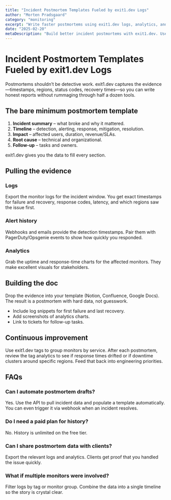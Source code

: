 ```yaml
---
title: "Incident Postmortem Templates Fueled by exit1.dev Logs"
author: "Morten Pradsgaard"
category: "monitoring"
excerpt: "Write faster postmortems using exit1.dev logs, analytics, and alert history. Free tooling, honest timelines."
date: "2025-02-20"
metaDescription: "Build better incident postmortems with exit1.dev. Use free monitoring logs, alert history, and analytics to document downtime and remediation."
---
```


# Incident Postmortem Templates Fueled by exit1.dev Logs

Postmortems shouldn’t be detective work. exit1.dev captures the evidence—timestamps, regions, status codes, recovery times—so you can write honest reports without rummaging through half a dozen tools.

## The bare minimum postmortem template

1. **Incident summary** – what broke and why it mattered.
2. **Timeline** – detection, alerting, response, mitigation, resolution.
3. **Impact** – affected users, duration, revenue/SLAs.
4. **Root cause** – technical and organizational.
5. **Follow-up** – tasks and owners.

exit1.dev gives you the data to fill every section.

## Pulling the evidence

### Logs

Export the monitor logs for the incident window. You get exact timestamps for failure and recovery, response codes, latency, and which regions saw the issue first.

### Alert history

Webhooks and emails provide the detection timestamps. Pair them with PagerDuty/Opsgenie events to show how quickly you responded.

### Analytics

Grab the uptime and response-time charts for the affected monitors. They make excellent visuals for stakeholders.

## Building the doc

Drop the evidence into your template (Notion, Confluence, Google Docs). The result is a postmortem with hard data, not guesswork.

- Include log snippets for first failure and last recovery.
- Add screenshots of analytics charts.
- Link to tickets for follow-up tasks.

## Continuous improvement

Use exit1.dev tags to group monitors by service. After each postmortem, review the tag analytics to see if response times drifted or if downtime clusters around specific regions. Feed that back into engineering priorities.

## FAQs

### Can I automate postmortem drafts?

Yes. Use the API to pull incident data and populate a template automatically. You can even trigger it via webhook when an incident resolves.

### Do I need a paid plan for history?

No. History is unlimited on the free tier.

### Can I share postmortem data with clients?

Export the relevant logs and analytics. Clients get proof that you handled the issue quickly.

### What if multiple monitors were involved?

Filter logs by tag or monitor group. Combine the data into a single timeline so the story is crystal clear.

